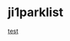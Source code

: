 # ji1parklist

<a href="ocbt://com.skmc.okcashbag.home_google/detail/event?url=https%3A%2F%2Fevent.okcashbag.com%2FfrontTemplate%2FfrontTemplateMain.mocb%3FtplSeq%3D697a35548340024b9b2dfa1cdc887416%26mission_id%3D3078&title=%EC%9D%B4%EB%B2%A4%ED%8A%B8%20%EC%B0%B8%EC%97%AC%ED%95%98%EA%B8%B0&eventId=3078">test</a>
